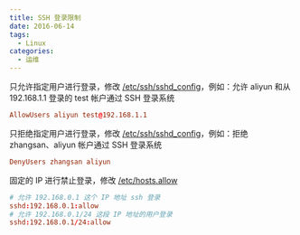 ```yaml
---
title: SSH 登录限制
date: 2016-06-14
tags:
  - Linux
categories:
  - 运维
---
```


只允许指定用户进行登录，修改 <u>/etc/ssh/sshd_config</u>，例如：允许 aliyun 和从 192.168.1.1 登录的 test 帐户通过 SSH 登录系统

```conf
AllowUsers aliyun test@192.168.1.1
```

只拒绝指定用户进行登录，修改 <u>/etc/ssh/sshd_config</u>，例如：拒绝 zhangsan、aliyun 帐户通过 SSH 登录系统

```conf
DenyUsers zhangsan aliyun
```

固定的 IP 进行禁止登录，修改 <u>/etc/hosts.allow</u>

```conf
# 允许 192.168.0.1 这个 IP 地址 ssh 登录
sshd:192.168.0.1:allow
# 允许 192.168.0.1/24 这段 IP 地址的用户登录
sshd:192.168.0.1/24:allow
```
